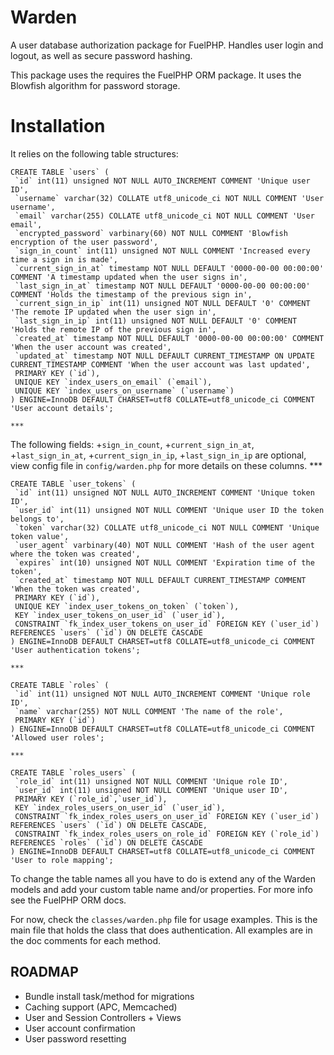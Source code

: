# Warden

A user database authorization package for FuelPHP.
Handles user login and logout, as well as secure password hashing.

This package uses the requires the FuelPHP ORM package.
It uses the Blowfish algorithm for password storage.

# Installation

It relies on the following table structures:

    CREATE TABLE `users` (
     `id` int(11) unsigned NOT NULL AUTO_INCREMENT COMMENT 'Unique user ID',
     `username` varchar(32) COLLATE utf8_unicode_ci NOT NULL COMMENT 'User username',
     `email` varchar(255) COLLATE utf8_unicode_ci NOT NULL COMMENT 'User email',
     `encrypted_password` varbinary(60) NOT NULL COMMENT 'Blowfish encryption of the user password',
     `sign_in_count` int(11) unsigned NOT NULL COMMENT 'Increased every time a sign in is made',
     `current_sign_in_at` timestamp NOT NULL DEFAULT '0000-00-00 00:00:00' COMMENT 'A timestamp updated when the user signs in',
     `last_sign_in_at` timestamp NOT NULL DEFAULT '0000-00-00 00:00:00' COMMENT 'Holds the timestamp of the previous sign in',
     `current_sign_in_ip` int(11) unsigned NOT NULL DEFAULT '0' COMMENT 'The remote IP updated when the user sign in',
     `last_sign_in_ip` int(11) unsigned NOT NULL DEFAULT '0' COMMENT 'Holds the remote IP of the previous sign in',
     `created_at` timestamp NOT NULL DEFAULT '0000-00-00 00:00:00' COMMENT 'When the user account was created',
     `updated_at` timestamp NOT NULL DEFAULT CURRENT_TIMESTAMP ON UPDATE CURRENT_TIMESTAMP COMMENT 'When the user account was last updated',
     PRIMARY KEY (`id`),
     UNIQUE KEY `index_users_on_email` (`email`),
     UNIQUE KEY `index_users_on_username` (`username`)
    ) ENGINE=InnoDB DEFAULT CHARSET=utf8 COLLATE=utf8_unicode_ci COMMENT 'User account details';

    ***
The following fields:
+`sign_in_count`,
+`current_sign_in_at`,
+`last_sign_in_at`,
+`current_sign_in_ip`,
+`last_sign_in_ip`
are optional, view config file in `config/warden.php` for more details on these columns.
    ***

    CREATE TABLE `user_tokens` (
     `id` int(11) unsigned NOT NULL AUTO_INCREMENT COMMENT 'Unique token ID',
     `user_id` int(11) unsigned NOT NULL COMMENT 'Unique user ID the token belongs to',
     `token` varchar(32) COLLATE utf8_unicode_ci NOT NULL COMMENT 'Unique token value',
     `user_agent` varbinary(40) NOT NULL COMMENT 'Hash of the user agent where the token was created',
     `expires` int(10) unsigned NOT NULL COMMENT 'Expiration time of the token',
     `created_at` timestamp NOT NULL DEFAULT CURRENT_TIMESTAMP COMMENT 'When the token was created',
     PRIMARY KEY (`id`),
     UNIQUE KEY `index_user_tokens_on_token` (`token`),
     KEY `index_user_tokens_on_user_id` (`user_id`),
     CONSTRAINT `fk_index_user_tokens_on_user_id` FOREIGN KEY (`user_id`) REFERENCES `users` (`id`) ON DELETE CASCADE
    ) ENGINE=InnoDB DEFAULT CHARSET=utf8 COLLATE=utf8_unicode_ci COMMENT 'User authentication tokens';

    ***

    CREATE TABLE `roles` (
     `id` int(11) unsigned NOT NULL AUTO_INCREMENT COMMENT 'Unique role ID',
     `name` varchar(255) NOT NULL COMMENT 'The name of the role',
     PRIMARY KEY (`id`)
    ) ENGINE=InnoDB DEFAULT CHARSET=utf8 COLLATE=utf8_unicode_ci COMMENT 'Allowed user roles';

    ***

    CREATE TABLE `roles_users` (
     `role_id` int(11) unsigned NOT NULL COMMENT 'Unique role ID',
     `user_id` int(11) unsigned NOT NULL COMMENT 'Unique user ID',
     PRIMARY KEY (`role_id`,`user_id`),
     KEY `index_roles_users_on_user_id` (`user_id`),
     CONSTRAINT `fk_index_roles_users_on_user_id` FOREIGN KEY (`user_id`) REFERENCES `users` (`id`) ON DELETE CASCADE,
     CONSTRAINT `fk_index_roles_users_on_role_id` FOREIGN KEY (`role_id`) REFERENCES `roles` (`id`) ON DELETE CASCADE
    ) ENGINE=InnoDB DEFAULT CHARSET=utf8 COLLATE=utf8_unicode_ci COMMENT 'User to role mapping';


To change the table names all you have to do is extend any of the Warden models and add
your custom table name and/or properties. For more info see the FuelPHP ORM docs.

For now, check the `classes/warden.php` file for usage examples. This is the main
file that holds the class that does authentication. All examples are in the doc
comments for each method.

## ROADMAP
+ Bundle install task/method for migrations
+ Caching support (APC, Memcached)
+ User and Session Controllers + Views
+ User account confirmation
+ User password resetting